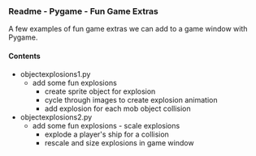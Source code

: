 ### Readme - Pygame - Fun Game Extras

A few examples of fun game extras we can add to a game window with Pygame.

#### Contents
* objectexplosions1.py
  * add some fun explosions
    * create sprite object for explosion
    * cycle through images to create explosion animation
    * add explosion for each mob object collision
* objectexplosions2.py
  * add some fun explosions - scale explosions
    * explode a player's ship for a collision
    * rescale and size explosions in game window
